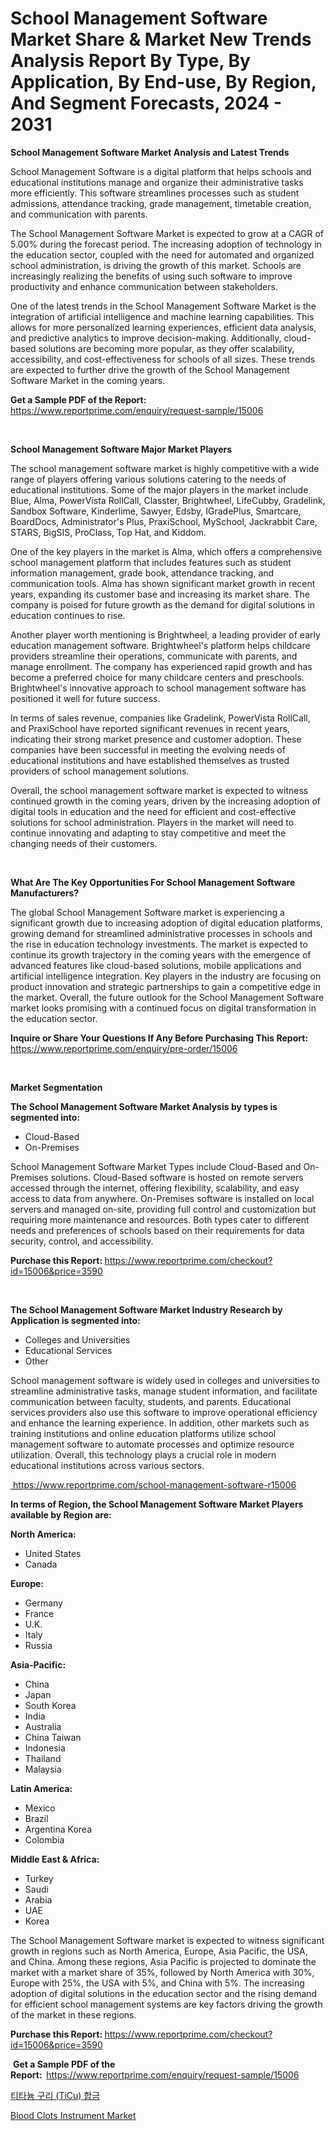 <p><h1>School Management Software Market Share & Market New Trends Analysis Report By Type, By Application, By End-use, By Region, And Segment Forecasts, 2024 - 2031</h1></p><p><strong>School Management Software Market Analysis and Latest Trends</strong></p>
<p><p>School Management Software is a digital platform that helps schools and educational institutions manage and organize their administrative tasks more efficiently. This software streamlines processes such as student admissions, attendance tracking, grade management, timetable creation, and communication with parents.</p><p>The School Management Software Market is expected to grow at a CAGR of 5.00% during the forecast period. The increasing adoption of technology in the education sector, coupled with the need for automated and organized school administration, is driving the growth of this market. Schools are increasingly realizing the benefits of using such software to improve productivity and enhance communication between stakeholders.</p><p>One of the latest trends in the School Management Software Market is the integration of artificial intelligence and machine learning capabilities. This allows for more personalized learning experiences, efficient data analysis, and predictive analytics to improve decision-making. Additionally, cloud-based solutions are becoming more popular, as they offer scalability, accessibility, and cost-effectiveness for schools of all sizes. These trends are expected to further drive the growth of the School Management Software Market in the coming years.</p></p>
<p><strong>Get a Sample PDF of the Report:&nbsp;</strong> <a href="https://www.reportprime.com/enquiry/request-sample/15006">https://www.reportprime.com/enquiry/request-sample/15006</a></p>
<p>&nbsp;</p>
<p><strong>School Management Software Major Market Players</strong></p>
<p><p>The school management software market is highly competitive with a wide range of players offering various solutions catering to the needs of educational institutions. Some of the major players in the market include Blue, Alma, PowerVista RollCall, Classter, Brightwheel, LifeCubby, Gradelink, Sandbox Software, Kinderlime, Sawyer, Edsby, IGradePlus, Smartcare, BoardDocs, Administrator's Plus, PraxiSchool, MySchool, Jackrabbit Care, STARS, BigSIS, ProClass, Top Hat, and Kiddom.</p><p>One of the key players in the market is Alma, which offers a comprehensive school management platform that includes features such as student information management, grade book, attendance tracking, and communication tools. Alma has shown significant market growth in recent years, expanding its customer base and increasing its market share. The company is poised for future growth as the demand for digital solutions in education continues to rise.</p><p>Another player worth mentioning is Brightwheel, a leading provider of early education management software. Brightwheel's platform helps childcare providers streamline their operations, communicate with parents, and manage enrollment. The company has experienced rapid growth and has become a preferred choice for many childcare centers and preschools. Brightwheel's innovative approach to school management software has positioned it well for future success.</p><p>In terms of sales revenue, companies like Gradelink, PowerVista RollCall, and PraxiSchool have reported significant revenues in recent years, indicating their strong market presence and customer adoption. These companies have been successful in meeting the evolving needs of educational institutions and have established themselves as trusted providers of school management solutions.</p><p>Overall, the school management software market is expected to witness continued growth in the coming years, driven by the increasing adoption of digital tools in education and the need for efficient and cost-effective solutions for school administration. Players in the market will need to continue innovating and adapting to stay competitive and meet the changing needs of their customers.</p></p>
<p>&nbsp;</p>
<p><strong>What Are The Key Opportunities For School Management Software Manufacturers?</strong></p>
<p><p>The global School Management Software market is experiencing a significant growth due to increasing adoption of digital education platforms, growing demand for streamlined administrative processes in schools and the rise in education technology investments. The market is expected to continue its growth trajectory in the coming years with the emergence of advanced features like cloud-based solutions, mobile applications and artificial intelligence integration. Key players in the industry are focusing on product innovation and strategic partnerships to gain a competitive edge in the market. Overall, the future outlook for the School Management Software market looks promising with a continued focus on digital transformation in the education sector.</p></p>
<p><strong>Inquire or Share Your Questions If Any Before Purchasing This Report:</strong> <a href="https://www.reportprime.com/enquiry/pre-order/15006">https://www.reportprime.com/enquiry/pre-order/15006</a></p>
<p>&nbsp;</p>
<p><strong>Market Segmentation</strong></p>
<p><strong>The School Management Software Market Analysis by types is segmented into:</strong></p>
<p><ul><li>Cloud-Based</li><li>On-Premises</li></ul></p>
<p><p>School Management Software Market Types include Cloud-Based and On-Premises solutions. Cloud-Based software is hosted on remote servers accessed through the internet, offering flexibility, scalability, and easy access to data from anywhere. On-Premises software is installed on local servers and managed on-site, providing full control and customization but requiring more maintenance and resources. Both types cater to different needs and preferences of schools based on their requirements for data security, control, and accessibility.</p></p>
<p><strong>Purchase this Report:&nbsp;</strong><a href="https://www.reportprime.com/checkout?id=15006&price=3590">https://www.reportprime.com/checkout?id=15006&price=3590</a></p>
<p>&nbsp;</p>
<p><strong>The School Management Software Market Industry Research by Application is segmented into:</strong></p>
<p><ul><li>Colleges and Universities</li><li>Educational Services</li><li>Other</li></ul></p>
<p><p>School management software is widely used in colleges and universities to streamline administrative tasks, manage student information, and facilitate communication between faculty, students, and parents. Educational services providers also use this software to improve operational efficiency and enhance the learning experience. In addition, other markets such as training institutions and online education platforms utilize school management software to automate processes and optimize resource utilization. Overall, this technology plays a crucial role in modern educational institutions across various sectors.</p></p>
<p><a href="https://www.reportprime.com/school-management-software-r15006">&nbsp;https://www.reportprime.com/school-management-software-r15006</a></p>
<p><strong>In terms of Region, the School Management Software Market Players available by Region are:</strong></p>
<p>
    <p> <strong> North America: </strong>
        <ul>
            <li>United States</li>
            <li>Canada</li>
        </ul>
        </p> 
    <p> <strong> Europe: </strong>
        <ul>
            <li>Germany</li>
            <li>France</li>
            <li>U.K.</li>
            <li>Italy</li>
            <li>Russia</li>
        </ul>
        </p> 
    <p> <strong> Asia-Pacific: </strong>
        <ul>
            <li>China</li>
            <li>Japan</li>
            <li>South Korea</li>
            <li>India</li>
            <li>Australia</li>
            <li>China Taiwan</li>
            <li>Indonesia</li>
            <li>Thailand</li>
            <li>Malaysia</li>
        </ul>
        </p> 
    <p> <strong> Latin America: </strong>
        <ul>
            <li>Mexico</li>
            <li>Brazil</li>
            <li>Argentina Korea</li>
            <li>Colombia</li>
        </ul>
        </p> 
    <p> <strong> Middle East & Africa: </strong>
        <ul>
            <li>Turkey</li>
            <li>Saudi</li>
            <li>Arabia</li>
            <li>UAE</li>
            <li>Korea</li>
        </ul>
    </p>
    </p>
<p><p>The School Management Software market is expected to witness significant growth in regions such as North America, Europe, Asia Pacific, the USA, and China. Among these regions, Asia Pacific is projected to dominate the market with a market share of 35%, followed by North America with 30%, Europe with 25%, the USA with 5%, and China with 5%. The increasing adoption of digital solutions in the education sector and the rising demand for efficient school management systems are key factors driving the growth of the market in these regions.</p></p>
<p><strong>Purchase this Report: </strong><a href="https://www.reportprime.com/checkout?id=15006&price=3590">https://www.reportprime.com/checkout?id=15006&price=3590</a></p>
<p>&nbsp;<strong>Get a Sample PDF of the Report:&nbsp;&nbsp;</strong><a href="https://www.reportprime.com/enquiry/request-sample/15006">https://www.reportprime.com/enquiry/request-sample/15006</a></p>
<p><strong></strong></p>
<p><p><a href="https://github.com/KellyLyncyh543964/Market-Research-Report-List-3/blob/main/4299840107969.md">티타늄 구리 (TiCu) 합금</a></p><p><a href="https://medium.com/@electatowne2023/blood-clots-instrument-market-2024-2031-industry-insights-and-investment-opportunities-41d8902f6cd6">Blood Clots Instrument Market</a></p></p>